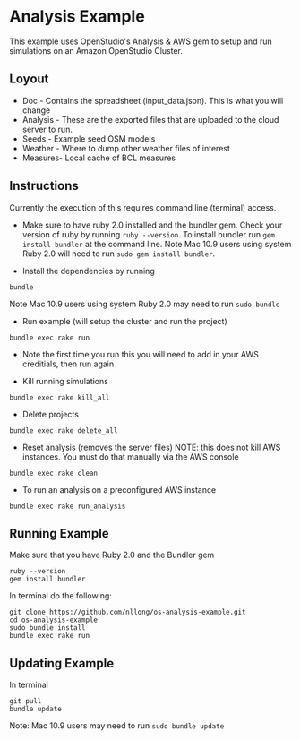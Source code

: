 Analysis Example
================

This example uses OpenStudio's Analysis & AWS gem to setup and run simulations on an Amazon OpenStudio Cluster.

Loyout
------
* Doc - Contains the spreadsheet (input_data.json).  This is what you will change
* Analysis - These are the exported files that are uploaded to the cloud server to run.
* Seeds - Example seed OSM models
* Weather - Where to dump other weather files of interest
* Measures- Local cache of BCL measures

Instructions
------------

Currently the execution of this requires command line (terminal) access.  

* Make sure to have ruby 2.0 installed and the bundler gem.  Check your version of ruby by running `ruby --version`.  To install bundler run `gem install bundler` at the command line. Note Mac 10.9 users using system Ruby 2.0 will need to run `sudo gem install bundler`.

* Install the dependencies by running

```
bundle
```
Note Mac 10.9 users using system Ruby 2.0 may need to run `sudo bundle`

* Run example (will setup the cluster and run the project)

```
bundle exec rake run
```

* Note the first time you run this you will need to add in your AWS creditials, then run again

* Kill running simulations

```
bundle exec rake kill_all
```

* Delete projects

```
bundle exec rake delete_all
```

* Reset analysis (removes the server files) NOTE: this does not kill AWS instances. You must do that manually via the AWS console

```
bundle exec rake clean
```

* To run an analysis on a preconfigured AWS instance

```
bundle exec rake run_analysis
```

Running Example
---------------

Make sure that you have Ruby 2.0 and the Bundler gem

```
ruby --version
gem install bundler
```

In terminal do the following:
```
git clone https://github.com/nllong/os-analysis-example.git
cd os-analysis-example
sudo bundle install
bundle exec rake run
```

Updating Example
----------------

In terminal
```
git pull
bundle update
```
Note: Mac 10.9 users may need to run `sudo bundle update`
